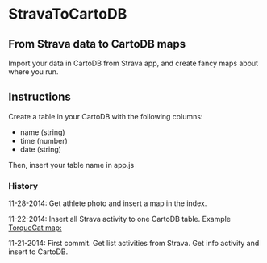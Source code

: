 StravaToCartoDB
===============

## From Strava data to CartoDB maps

Import your data in CartoDB from Strava app, and create fancy maps about where you run. 

## Instructions

Create a table in your CartoDB with the following columns:

- name (string)
- time (number)
- date (string)

Then, insert your table name in app.js

### History 

11-28-2014: Get athlete photo and insert a map in the index.

11-22-2014: Insert all Strava activity to one CartoDB table. Example [TorqueCat map:]( http://team.cartodb.com/u/xatpy/viz/29edc996-726c-11e4-887c-0e018d66dc29/embed_map )

11-21-2014: First commit. Get list activities from Strava. Get info activity and insert to CartoDB.
